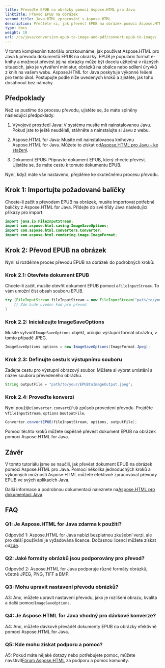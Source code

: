 ```yaml
---
title: Převeďte EPUB na obrázky pomocí Aspose.HTML pro Javu
linktitle: Převod EPUB na obrázek
second_title: Java HTML zpracování s Aspose.HTML
description: Přečtěte si, jak převést EPUB na obrázek pomocí Aspose.HTML pro Java. Jednoduchý průvodce pro efektivní převody krok za krokem.
type: docs
weight: 10
url: /cs/java/conversion-epub-to-image-and-pdf/convert-epub-to-image/
---
```

V tomto komplexním tutoriálu prozkoumáme, jak používat Aspose.HTML pro Java k převodu dokumentů EPUB na obrázky. EPUB je populární formát e-knihy a možnost převést jej na obrázky může být docela užitečná v různých situacích, jako je vytváření miniatur, obrázků na obálce nebo sdílení úryvků z knih na vašem webu. Aspose.HTML for Java poskytuje výkonné řešení pro tento úkol. Postupujte podle níže uvedených kroků a zjistěte, jak toho dosáhnout bez námahy.

## Předpoklady

Než se pustíme do procesu převodu, ujistěte se, že máte splněny následující předpoklady:

1. Vývojové prostředí Java: V systému musíte mít nainstalovanou Javu. Pokud jste to ještě neudělali, stáhněte a nainstalujte si Javu z webu.

2.  Aspose.HTML for Java: Musíte mít nainstalovanou knihovnu Aspose.HTML for Java. Můžete to získat od[Aspose.HTML pro Javu – ke stažení](https://releases.aspose.com/html/java/).

3. Dokument EPUB: Připravte dokument EPUB, který chcete převést. Ujistěte se, že máte cestu k tomuto dokumentu EPUB.

Nyní, když máte vše nastaveno, přejděme ke skutečnému procesu převodu.

## Krok 1: Importujte požadované balíčky

Chcete-li začít s převodem EPUB na obrázek, musíte importovat potřebné balíčky z Aspose.HTML for Java. Přidejte do své třídy Java následující příkazy pro import:

```java
import java.io.FileInputStream;
import com.aspose.html.saving.ImageSaveOptions;
import com.aspose.html.converters.Converter;
import com.aspose.html.rendering.image.ImageFormat;
```

## Krok 2: Převod EPUB na obrázek

Nyní si rozdělme proces převodu EPUB na obrázek do podrobných kroků:

### Krok 2.1: Otevřete dokument EPUB

 Chcete-li začít, musíte otevřít dokument EPUB pomocí a`FileInputStream`. To vám umožní číst obsah souboru EPUB.

```java
try (FileInputStream fileInputStream = new FileInputStream("path/to/your/input.epub")) {
    // Zde bude uveden kód pro převod
}
```

### Krok 2.2: Inicializujte ImageSaveOptions

 Musíte vytvořit`ImageSaveOptions` objekt, určující výstupní formát obrázku, v tomto případě JPEG.

```java
ImageSaveOptions options = new ImageSaveOptions(ImageFormat.Jpeg);
```

### Krok 2.3: Definujte cestu k výstupnímu souboru

Zadejte cestu pro výstupní obrazový soubor. Můžete si vybrat umístění a název souboru převedeného obrázku.

```java
String outputFile = "path/to/your/EPUBtoImageOutput.jpeg";
```

### Krok 2.4: Proveďte konverzi

 Nyní použijte`Converter.convertEPUB` způsob provedení převodu. Projděte v`fileInputStream`, `options` a`outputFile`.

```java
Converter.convertEPUB(fileInputStream, options, outputFile);
```

Pomocí těchto kroků můžete úspěšně převést dokument EPUB na obrázek pomocí Aspose.HTML for Java.

## Závěr

V tomto tutoriálu jsme se naučili, jak převést dokument EPUB na obrázek pomocí Aspose.HTML pro Java. Pomocí několika jednoduchých kroků a výkonných možností Aspose.HTML můžete efektivně zpracovávat převody EPUB ve svých aplikacích Java.

 Další informace a podrobnou dokumentaci naleznete na[Aspose.HTML pro dokumentaci Java](https://reference.aspose.com/html/java/).

## FAQ

### Q1: Je Aspose.HTML for Java zdarma k použití?

 Odpověď 1: Aspose.HTML for Java nabízí bezplatnou zkušební verzi, ale pro další používání je vyžadována licence. Dočasnou licenci můžete získat od[zde](https://purchase.aspose.com/temporary-license/).

### Q2: Jaké formáty obrázků jsou podporovány pro převod?

Odpověď 2: Aspose.HTML for Java podporuje různé formáty obrázků, včetně JPEG, PNG, TIFF a BMP.

### Q3: Mohu upravit nastavení převodu obrázků?

 A3: Ano, můžete upravit nastavení převodu, jako je rozlišení obrazu, kvalita a další pomocí`ImageSaveOptions`.

### Q4: Je Aspose.HTML for Java vhodný pro dávkové konverze?

A4: Ano, můžete dávkově převádět dokumenty EPUB na obrázky efektivně pomocí Aspose.HTML for Java.

### Q5: Kde mohu získat podporu a pomoc?

 A5: Pokud máte nějaké dotazy nebo potřebujete pomoc, můžete navštívit[Fórum Aspose.HTML](https://forum.aspose.com/) za podporu a pomoc komunity.